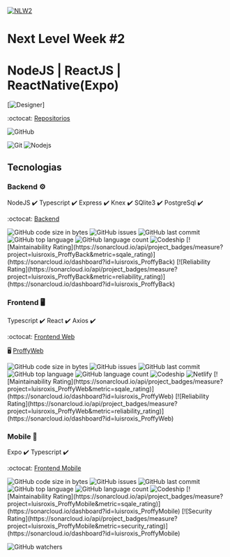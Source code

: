 
[![NLW2](https://github.com/HigorSnt/proffy/blob/master/.github/logo.svg)](https://github.com/luisroxis/Proffy)

# Next Level Week #2
# NodeJS | ReactJS | ReactNative(Expo)

[![Designer](https://github.com/HigorSnt/proffy/blob/master/.github/design.png)]

:octocat: [Repositorios](https://github.com/luisroxis/Proffy)

<p>
  <img alt="GitHub" src="https://img.shields.io/github/license/luisroxis/Proffy?style=for-the-badge"></p>

<p> <img alt="Git" src="https://img.shields.io/badge/-Git-F05032?style=flat-square&logo=git&logoColor=white" /> <img alt="Nodejs" src="https://img.shields.io/badge/-Nodejs-43853d?style=flat-square&logo=Node.js&logoColor=white" /> 
</p>

## Tecnologias

### Backend :gear:

  NodeJS :heavy_check_mark:
  Typescript :heavy_check_mark:
  Express :heavy_check_mark:
  Knex :heavy_check_mark:
  SQlite3 :heavy_check_mark:
  PostgreSql :heavy_check_mark:

 :octocat: [Backend](https://github.com/luisroxis/ProffyBack)

  <p>
    <img alt="GitHub code size in bytes" src="https://img.shields.io/github/languages/code-size/luisroxis/ProffyBack?style=for-the-badge"> 
    <img alt="GitHub issues" src="https://img.shields.io/github/issues/luisroxis/ProffyBack?style=for-the-badge"> 
    <img alt="GitHub last commit" src="https://img.shields.io/github/last-commit/luisroxis/ProffyBack?style=for-the-badge"> 
    <img alt="GitHub top language" src="https://img.shields.io/github/languages/top/luisroxis/ProffyBack?style=for-the-badge"> 
    <img alt="GitHub language count" src="https://img.shields.io/github/languages/count/luisroxis/ProffyBack?style=for-the-badge"> 
    <img alt="Codeship" src="https://img.shields.io/codeship/ba7880e6-9a53-47fe-ae05-3a750bdf4db4?style=for-the-badge"> 
    [![Maintainability Rating](https://sonarcloud.io/api/project_badges/measure?project=luisroxis_ProffyBack&metric=sqale_rating)](https://sonarcloud.io/dashboard?id=luisroxis_ProffyBack)  
    [![Reliability Rating](https://sonarcloud.io/api/project_badges/measure?project=luisroxis_ProffyBack&metric=reliability_rating)](https://sonarcloud.io/dashboard?id=luisroxis_ProffyBack)
  </p>

### Frontend :desktop_computer:

Typescript :heavy_check_mark:
React :heavy_check_mark:
Axios :heavy_check_mark:

 :octocat: [Frontend Web](https://github.com/luisroxis/ProffyWeb)

 :desktop_computer: [ProffyWeb](https://swap-proffyweb.netlify.app)

  <p>
  <img alt="GitHub code size in bytes" src="https://img.shields.io/github/languages/code-size/luisroxis/ProffyWeb?style=for-the-badge"> 
  <img alt="GitHub issues" src="https://img.shields.io/github/issues/luisroxis/ProffyWeb?style=for-the-badge"> 
  <img alt="GitHub last commit" src="https://img.shields.io/github/last-commit/luisroxis/ProffyWeb?style=for-the-badge"> 
  <img alt="GitHub top language" src="https://img.shields.io/github/languages/top/luisroxis/ProffyWeb?style=for-the-badge"> 
  <img alt="GitHub language count" src="https://img.shields.io/github/languages/count/luisroxis/ProffyWeb?style=for-the-badge"> 
 <img alt="Codeship" src="https://img.shields.io/codeship/a52ebf01-fbe9-4327-9bc9-6b5a7aa03e68?style=for-the-badge"> 
 <img alt="Netlify" src="https://img.shields.io/netlify/1a6dc78e-ad54-491d-989c-1699dd5a9d59?style=for-the-badge"> 
 [![Maintainability Rating](https://sonarcloud.io/api/project_badges/measure?project=luisroxis_ProffyWeb&metric=sqale_rating)](https://sonarcloud.io/dashboard?id=luisroxis_ProffyWeb) 
 [![Reliability Rating](https://sonarcloud.io/api/project_badges/measure?project=luisroxis_ProffyWeb&metric=reliability_rating)](https://sonarcloud.io/dashboard?id=luisroxis_ProffyWeb)
  </p>

### Mobile :iphone:

  Expo :heavy_check_mark:
  Typescript :heavy_check_mark:

:octocat: [Frontend Mobile](https://github.com/luisroxis/ProffyMobile)

  <p>
  <img alt="GitHub code size in bytes" src="https://img.shields.io/github/languages/code-size/luisroxis/ProffyMobile?style=for-the-badge"> 
  <img alt="GitHub issues" src="https://img.shields.io/github/issues/luisroxis/ProffyMobile?style=for-the-badge"> 
  <img alt="GitHub last commit" src="https://img.shields.io/github/last-commit/luisroxis/ProffyMobile?style=for-the-badge"> 
  <img alt="GitHub top language" src="https://img.shields.io/github/languages/top/luisroxis/ProffyMobile?style=for-the-badge"> 
  <img alt="GitHub language count" src="https://img.shields.io/github/languages/count/luisroxis/ProffyMobile?style=for-the-badge"> 
  <img alt="Codeship" src="https://img.shields.io/codeship/45727e3d-24cf-4746-9b0d-68ec8093338e?style=for-the-badge"> 
  [![Maintainability Rating](https://sonarcloud.io/api/project_badges/measure?project=luisroxis_ProffyMobile&metric=sqale_rating)](https://sonarcloud.io/dashboard?id=luisroxis_ProffyMobile) 
  [![Security Rating](https://sonarcloud.io/api/project_badges/measure?project=luisroxis_ProffyMobile&metric=security_rating)](https://sonarcloud.io/dashboard?id=luisroxis_ProffyMobile)
  </p>

<img alt="GitHub watchers" src="https://img.shields.io/github/watchers/luisroxis/Proffy?style=for-the-badge">